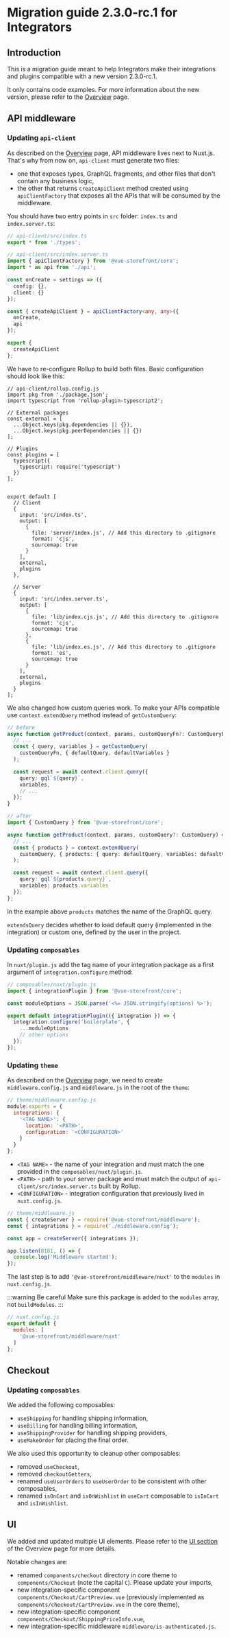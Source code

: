 # Migration guide 2.3.0-rc.1 for Integrators

## Introduction

This is a migration guide meant to help Integrators make their integrations and plugins compatible with a new version 2.3.0-rc.1.

It only contains code examples. For more information about the new version, please refer to the [Overview](./overview.md) page.

## API middleware

### Updating `api-client`
As described on the [Overview](./overview.md) page, API middleware lives next to Nuxt.js. That's why from now on, `api-client` must generate two files:
- one that exposes types, GraphQL fragments, and other files that don't contain any business logic,
- the other that returns `createApiClient` method created using `apiClientFactory` that exposes all the APIs that will be consumed by the middleware.

You should have two entry points in `src` folder: `index.ts` and `index.server.ts`:

```typescript
// api-client/src/index.ts
export * from './types';
```

```typescript
// api-client/src/index.server.ts
import { apiClientFactory } from '@vue-storefront/core';
import * as api from './api';

const onCreate = settings => ({
  config: {},
  client: {}
});

const { createApiClient } = apiClientFactory<any, any>({
  onCreate,
  api
});

export {
  createApiClient
};
```

We have to re-configure Rollup to build both files. Basic configuration should look like this:

```javascript{22,36}
// api-client/rollup.config.js
import pkg from './package.json';
import typescript from 'rollup-plugin-typescript2';

// External packages
const external = [
  ...Object.keys(pkg.dependencies || {}),
  ...Object.keys(pkg.peerDependencies || {})
];

// Plugins
const plugins = [
  typescript({
    typescript: require('typescript')
  })
];


export default [
  // Client
  {
    input: 'src/index.ts',
    output: [
      {
        file: 'server/index.js', // Add this directory to .gitignore
        format: 'cjs',
        sourcemap: true
      }
    ],
    external,
    plugins
  },

  // Server
  {
    input: 'src/index.server.ts',
    output: [
      {
        file: 'lib/index.cjs.js', // Add this directory to .gitignore
        format: 'cjs',
        sourcemap: true
      },
      {
        file: 'lib/index.es.js', // Add this directory to .gitignore
        format: 'es',
        sourcemap: true
      }
    ],
    external,
    plugins
  }
];
```

We also changed how custom queries work. To make your APIs compatible use `context.extendQuery` method instead of `getCustomQuery`:

```typescript
// before
async function getProduct(context, params, customQueryFn?: CustomQueryFn) => {
  // ...
  const { query, variables } = getCustomQuery(
    customQueryFn, { defaultQuery, defaultVariables }
  );

  const request = await context.client.query({
    query: gql`${query}`,
    variables,
    // ...
  });
}

// after
import { CustomQuery } from '@vue-storefront/core';

async function getProduct(context, params, customQuery?: CustomQuery) => {
  // ...
  const { products } = context.extendQuery(
    customQuery, { products: { query: defaultQuery, variables: defaultVariables } }
  );

  const request = await context.client.query({
    query: gql`${products.query}`,
    variables: products.variables
  });
};
```

In the example above `products` matches the name of the GraphQL query.

`extendsQuery` decides whether to load default query (implemented in the integration) or custom one, defined by the user in the project.

### Updating `composables`

In `nuxt/plugin.js` add the tag name of your integration package as a first argument of `integration.configure` method:

```javascript
// composables/nuxt/plugin.js
import { integrationPlugin } from '@vue-storefront/core';

const moduleOptions = JSON.parse('<%= JSON.stringify(options) %>');

export default integrationPlugin(({ integration }) => {
  integration.configure('boilerplate', {
    ...moduleOptions
    // other options
  });
});
```

### Updating `theme`

As described on the [Overview](./overview.md) page, we need to create `middleware.config.js` and `middleware.js` in the root of the `theme`:

```javascript
// theme/middleware.config.js
module.exports = {
  integrations: {
    '<TAG NAME>': {
      location: '<PATH>',
      configuration: '<CONFIGURATION>'
    }
  }
};

```

- `<TAG NAME>` - the name of your integration and must match the one provided in the `composables/nuxt/plugin.js`.
- `<PATH>` - path to your server package and must match the output of `api-client/src/index.server.ts` built by Rollup.
- `<CONFIGURATION>` - integration configuration that previously lived in `nuxt.config.js`.

```javascript
// theme/middleware.js
const { createServer } = require('@vue-storefront/middleware');
const { integrations } = require('./middleware.config');

const app = createServer({ integrations });

app.listen(8181, () => {
  console.log('Middleware started');
});
```

The last step is to add `'@vue-storefront/middleware/nuxt'` to the `modules` in `nuxt.config.js`.

:::warning Be careful
Make sure this package is added to the `modules` array, not `buildModules`.
:::

```javascript
// nuxt.config.js
export default {
  modules: [
    '@vue-storefront/middleware/nuxt'
  ]
};
```

## Checkout

### Updating `composables`

We added the following composables:
- `useShipping` for handling shipping information,
- `useBilling` for handling billing information,
- `useShippingProvider` for handling shipping providers,
- `useMakeOrder` for placing the final order.

We also used this opportunity to cleanup other composables:
- removed `useCheckout`,
- removed `checkoutGetters`,
- renamed `useUserOrders` to `useUserOrder` to be consistent with other composables,
- renamed `isOnCart` and `isOnWishlist` in `useCart` composable to `isInCart` and `isInWishlist`.


## UI

We added and updated multiple UI elements. Please refer to the [UI section](./overview.md#ui) of the Overview page for more details.

Notable changes are:
- renamed `components/checkout` directory in core theme to `components/Checkout` (note the capital `C`). Please update your imports,
- new integration-specific component `components/Checkout/CartPreview.vue` (previously implemented as `components/checkout/CartPreview.vue` in the core theme),
- new integration-specific component  `components/Checkout/ShippingPriceInfo.vue`,
- new integration-specific middleware `middleware/is-authenticated.js`.
